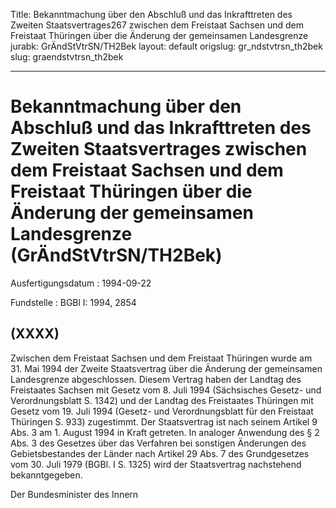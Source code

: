 Title: Bekanntmachung über den Abschluß und das Inkrafttreten des Zweiten Staatsvertrages267
  zwischen dem Freistaat Sachsen und dem Freistaat Thüringen über die Änderung der
  gemeinsamen Landesgrenze
jurabk: GrÄndStVtrSN/TH2Bek
layout: default
origslug: gr_ndstvtrsn_th2bek
slug: graendstvtrsn_th2bek

---

# Bekanntmachung über den Abschluß und das Inkrafttreten des Zweiten Staatsvertrages zwischen dem Freistaat Sachsen und dem Freistaat Thüringen über die Änderung der gemeinsamen Landesgrenze (GrÄndStVtrSN/TH2Bek)

Ausfertigungsdatum
:   1994-09-22

Fundstelle
:   BGBl I: 1994, 2854



## (XXXX)

Zwischen dem Freistaat Sachsen und dem Freistaat Thüringen wurde am
31\. Mai 1994 der Zweite Staatsvertrag über die Änderung der
gemeinsamen Landesgrenze abgeschlossen. Diesem Vertrag haben der
Landtag des Freistaates Sachsen mit Gesetz vom 8. Juli 1994
(Sächsisches Gesetz- und Verordnungsblatt S. 1342) und der Landtag des
Freistaates Thüringen mit Gesetz vom 19. Juli 1994 (Gesetz- und
Verordnungsblatt für den Freistaat Thüringen S. 933) zugestimmt. Der
Staatsvertrag ist nach seinem Artikel 9 Abs. 3 am 1. August 1994 in
Kraft getreten.
In analoger Anwendung des § 2 Abs. 3 des Gesetzes über das Verfahren
bei sonstigen Änderungen des Gebietsbestandes der Länder nach Artikel
29 Abs. 7 des Grundgesetzes vom 30. Juli 1979 (BGBl. I S. 1325) wird
der Staatsvertrag nachstehend bekanntgegeben.

Der Bundesminister des Innern

